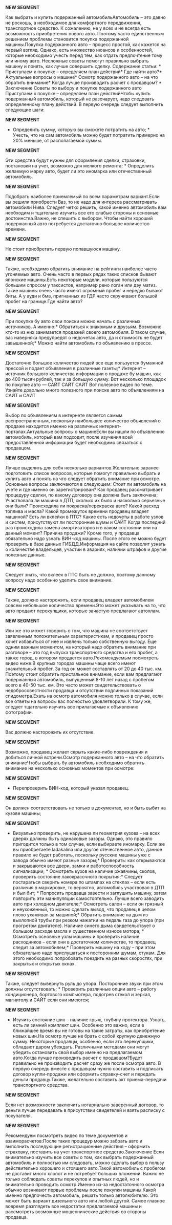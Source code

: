 **NEW SEGMENT**

﻿Как выбрать и купить подержанный автомобильАвтомобиль – это давно не роскошь, а необходимое для комфортного передвижения, транспортное средство. К сожалению, не у всех и не всегда есть возможность приобретения нового авто. Поэтому часто единственным решением проблемы становится покупка подержанной машины.Покупка подержанного авто – процесс простой, как кажется на первый взгляд. Однако, есть множество нюансов и особенностей, которые необходимо учесть перед тем, как отдать предпочтение тому или иному авто. Несложные советы помогут правильно выбрать машину и понять, как лучше совершить сделку. Содержание статьи: * Приступаем к покупке – определяем план действий* Где найти авто?* Актуальные вопросы о машине* Осмотр подержанного авто – на что обратить внимание* Когда лучше производить расчет с продавцом? * Заключение  Советы по выбору и покупке подержанного авто  Приступаем к покупке – определяем план действийЧтобы купить подержанный автомобиль, который не разочарует, надо следовать определенному плану действий.  В первую очередь следует выполнить следующие шаги: 

**NEW SEGMENT**

* Определить сумму, которую вы сможете потратить на авто; * Учесть, что на сам автомобиль можно будет потратить примерно на 20% меньше, от располагаемой суммы. 

**NEW SEGMENT**

 Эти средства будут нужны для оформления сделки, страховки, постановки на учет, возможно для мелкого ремонта; * Определить желаемую марку авто, будет ли это иномарка или отечественный автомобиль. 

**NEW SEGMENT**

 Подобрать наиболее приемлемый по всем параметрам вариант.Если вы решили приобрести Ваз, то не надо для интереса рассматривать автомобили Нива. Следует четко решить, какой именно автомобиль вам необходим и тщательно изучить все его слабые стороны и основные достоинства.Важно, не спешить с выбором. Чтобы найти хороший подержанный авто потребуется достаточно большое количество времени. 

**NEW SEGMENT**

Не стоит приобретать первую попавшуюся машину. 

**NEW SEGMENT**

 Также, необходимо обратить внимание на рейтинги наиболее часто угоняемых авто. Очень часто в первых рядах таких списков бывают японские машины.Есть некоторые модели, которые пользуются большим спросом у таксистов, например рено логан или дэу матиз. Такие машины очень часто имеют огромный пробег и нередко бывают биты. А у ауди и бмв, пригнанных из ГДР часто скручивают большой пробег на границе.Где найти авто? 

**NEW SEGMENT**

При покупке бу авто свои поиски можно начать с различных источников.  А именно:* Обратиться к знакомым и друзьям.  Возможно кто-то из них занимается продажей своего автомобиля.  В таком случае, вас наверняка предупредят о недочетах авто, да и стоимость не будет завышенной;* Можно найти автомобиль по объявлению в прессе. 

**NEW SEGMENT**

 Достаточно большое количество людей все еще пользуется бумажной прессой и подает объявления в различные газеты;* Интернет – источник большого количества информации о продаже бу машин, как до 400 тысяч рублей, так и за большую сумму.  Вот несколько площадок по покупке авто — САЙТ САЙТ САЙТ Вот полезное видео по теме.  Узнайте довольно много полезного при поиске авто по объявлениям на САЙТ и САЙТ 

**NEW SEGMENT**

Выбор по объявлениям в интернете является самым распространенным, поскольку наибольшее количество объявлений о продаже находится именно на различных интернет-порталах.Актуальные вопросы о машинеЕсли вы нашли по объявлению автомобиль, который вам подходит, после изучения всей предоставленной информации будет необходимо связаться с продавцом. 

**NEW SEGMENT**

 Лучше выделить для себя несколько вариантов.Желательно заранее подготовить список вопросов, которые помогут правильно выбрать и купить авто и понять на что следует обратить внимание при осмотре. Основные вопросы заключаются в следующем: Стоит ли автомобиль на учете и где именно он зарегистрирован? Как продавец рассматривает процедуру сделки, по какому договору она должна быть заключена; Участвовала ли машина в ДТП, сколько их было и насколько серьезные они были? Происходила ли покраска/перекраска авто? Какой расход топлива и масла? Какой промежуток времени продавец владеет машиной? Есть ли вклейки в ПТС? Какие есть недочеты в работе узлов и систем, присутствуют ли посторонние шумы и САЙТ Когда последний раз происходила замена амортизаторов и в каком состоянии они на данный момент? Причина продажи? Кроме того, у продавца обязательно надо узнать ВИН-код машины.  После этого ее можно будет проверить в базе данных ГИБДД.Информация на сайте позволит узнать о количестве владельцев, участии в авариях, наличии штрафов и другие полезные данные. 

**NEW SEGMENT**

Следует знать, что вклеек в ПТС быть не должно, поэтому данному вопросу надо особенно уделить свое внимание. 

**NEW SEGMENT**

 Также, должно насторожить, если продавец владеет автомобилем совсем небольшое количество времени.Это может указывать на то, что авто продают перекупщики, которые зачастую предлагают автохлам. 

**NEW SEGMENT**

Или же это может говорить о том, что машина не соответствует заявленным положительным характеристикам, и продавец просто хочет избавиться от нее и извлечь только собственную выгоду. Еще одним важным моментом, на который надо обратить внимание при разговоре – это год выпуска транспортного средства и его пробег, а также город, в котором продается авто.Рекомендуемым посмотреть видео ниже:В крупных городах машины чаще всего имеют значительный пробег. За год он может составлять от 20 до 40 тыс.  км. Поэтому стоит обратить пристальное внимание, если вам предлагают подержанный автомобиль, выпущенный 8-10 лет назад с пробегом всего в 40-50 тыс. км. Это часто может свидетельствовать о недобросовестности продавца и отсутствии подлинных показаний спидометра.Ехать на осмотр автомобиля можно только в случае, если все ответы на вопросы вас полностью удовлетворили.  К тому же, следует тщательно изучить все прилагаемые к объявлению фотографии. 

**NEW SEGMENT**

Вас должно насторожить их отсутствие. 

**NEW SEGMENT**

 Возможно, продавец желает скрыть какие-либо повреждения и добиться личной встречи.Осмотр подержанного авто – на что обратить вниманиеЧтобы выбрать бу автомобиль необходимо обратить внимание на несколько основных моментов при осмотре: 

**NEW SEGMENT**

* Перепроверить ВИН-код, который указал продавец. 

**NEW SEGMENT**

 Он должен соответствовать не только в документах, но и быть выбит на кузове машины; 

**NEW SEGMENT**

* Визуально проверить, не нарушена ли геометрия кузова – на всех дверях должны быть одинаковые зазоры. Однако, это правило пригодится только в том случае, если выбираете иномарку.  Если же вы приобретаете ladakalina или другое отечественное авто, данное правило не будет работать, поскольку русские машины уже с завода обычно имеют разные зазоры;* Проверить: как открываются и закрываются все двери, замки и работоспособность сигнализации; * Осмотреть кузов на наличие ржавчины, сколов, проверить состояние лакокрасочного покрытия;* Следует постараться сверить номера по штампах на стеклах – если есть различия в маркировке, то вероятно, автомобиль участвовал в ДТП и был бит; * Попросить продавца завести и заглушить машину, затем повторить эти манипуляции самостоятельно. Лучше всего заводить авто при холодном двигателе;* Осмотреть салон – если он грязный и неухоженный, то можно сделать вывод, что продавец в целом плохо ухаживал за машиной;* Обратить внимание на дым из выхлопной трубы при резком нажатии на педаль газа до упора (при прогретом двигателе). Наличие синего дыма свидетельствует о большом расходе масла и существенном износе мотора; * Осмотреть основные узлы машины и проверить наличие расходников – если они в достаточном количестве, то продавец следит за автомобилем;* Проверить машину на ходу – при этом обязательно надо прислушаться к посторонним шумам, стукам.  Для этого необходимо попробовать поездить на разных скоростях, при закрытых и открытых окнах. 

**NEW SEGMENT**

 Также, следует вывернуть руль до упора.  Посторонние звуки при этом должны отсутствовать; * Проверить различные опции авто – работу кондиционера, бортового компьютера, подогрев стекол и зеркал, магнитолу и САЙТ если они имеются; 

**NEW SEGMENT**

* Изучить состояние шин – наличие грыж, глубину протектора.  Узнать, есть ли зимний комплект шин. Особенно это важно, если в ближайшее время вы не готовы на такие затраты, как приобретение новых шин.На осмотр лучше не брать с собой крупную денежную сумму. Некоторые продавцы, особенно, если это перекупщики, обладают даром убеждать. Различными методами они могут убедить остановить свой выбор именно на предлагаемом авто.Когда лучше производить расчет с продавцом?Будет правильно не производить расчет сразу же после осмотра авто. В первую очередь вместе с продавцом  нужно составить и подписать договор купли-продажи или оформить справку-счет и передать деньги продавцу.Также, желательно составить акт приема-передачи транспортного средства. 

**NEW SEGMENT**

 Если нет возможности заключить нотариально заверенный договор, то деньги лучше передавать в присутствии свидетелей и взять расписку с покупателя. 

**NEW SEGMENT**

Рекомендуем посмотреть видео по теме документов и взаиморасчетов:После таких процедур можно забрать авто и выполнить последующие регистрационные действия – оформить страховку, поставить на учет транспортное средство.Заключение Если внимательно изучить все советы о том, как выбрать подержанный автомобиль и полностью им следовать, можно сделать выбор в пользу действительно хорошего и стоящего авто.Такой автомобиль с пробегом не доставит много хлопот и не потребует больших вложений. Важно не только соблюдать советы перекупов и опытных людей, но и внимательно проводить осмотр.Именно из-за недостаточного осмотра обычно возникают первые проблемы после покупки машины.Какой именно предпочесть автомобиль, решать только автолюбителю. Это может быть вариант дизельного авто или любой другой. Самое главное вовремя разглядеть все недостатки предлагаемой машины и рассмотреть возможные мошеннические действия со стороны продавца. 

